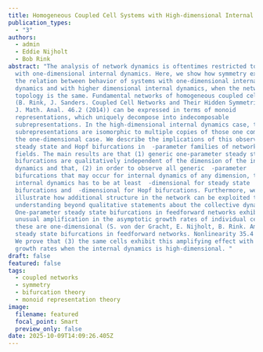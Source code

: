 ```yaml
---
title: Homogeneous Coupled Cell Systems with High-dimensional Internal Dynamics
publication_types:
  - "3"
authors:
  - admin
  - Eddie Nijholt
  - Bob Rink
abstract: "The analysis of network dynamics is oftentimes restricted to networks
  with one-dimensional internal dynamics. Here, we show how symmetry explains
  the relation between behavior of systems with one-dimensional internal
  dynamics and with higher dimensional internal dynamics, when the network
  topology is the same. Fundamental networks of homogeneous coupled cell systems
  (B. Rink, J. Sanders. Coupled Cell Networks and Their Hidden Symmetries. SIAM
  J. Math. Anal. 46.2 (2014)) can be expressed in terms of monoid
  representations, which uniquely decompose into indecomposable
  subrepresentations. In the high-dimensional internal dynamics case, these
  subrepresentations are isomorphic to multiple copies of those one computes in
  the one-dimensional case. We describe the implications of this observation on
  steady state and Hopf bifurcations in  -parameter families of network vector
  fields. The main results are that (1) generic one-parameter steady state
  bifurcations are qualitatively independent of the dimension of the internal
  dynamics and that, (2) in order to observe all generic  -parameter
  bifurcations that may occur for internal dynamics of any dimension, the
  internal dynamics has to be at least  -dimensional for steady state
  bifurcations and  -dimensional for Hopf bifurcations. Furthermore, we
  illustrate how additional structure in the network can be exploited to obtain
  understanding beyond qualitative statements about the collective dynamics.
  One-parameter steady state bifurcations in feedforward networks exhibit an
  unusual amplification in the asymptotic growth rates of individual cells, when
  these are one-dimensional (S. von der Gracht, E. Nijholt, B. Rink. Amplified
  steady state bifurcations in feedforward networks. Nonlinearity 35.4 (2022)).
  We prove that (3) the same cells exhibit this amplifying effect with the same
  growth rates when the internal dynamics is high-dimensional. "
draft: false
featured: false
tags:
  - coupled networks
  - symmetry
  - bifurcation theory
  - monoid representation theory
image:
  filename: featured
  focal_point: Smart
  preview_only: false
date: 2025-10-09T14:09:26.405Z
---
```

